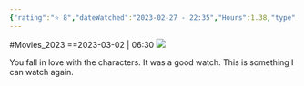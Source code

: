 ```yaml
---
{"rating":"⭐ 8","dateWatched":"2023-02-27 - 22:35","Hours":1.38,"type":"movie","subType":"movie","title":"Josee to Tora to Sakana-tachi","englishTitle":"Josee, the Tiger and the Fish","year":2020,"dataSource":"MALAPI","url":"https://myanimelist.net/anime/40787/Josee_to_Tora_to_Sakana-tachi","id":40787,"genres":["Drama","Romance"],"producer":"Bones","duration":"1 hr 38 min","onlineRating":8.42,"actors":null,"image":"https://cdn.myanimelist.net/images/anime/1714/108892.jpg","released":true,"streamingServices":["Netflix"],"premiere":"25/12/2020","watched":false,"lastWatched":"","personalRating":0,"tags":["mediaDB/tv/movie"],"dg-publish":true,"permalink":"/media-db/movies/josee-to-tora-to-sakana-tachi-2020/","dgPassFrontmatter":true,"noteIcon":"3","created":"2023-11-14T21:08:35.991+05:30","updated":"2023-12-10T20:48:57.979+05:30"}
---
```


#Movies_2023 
==2023-03-02 | 06:30
<img src="https://cdn.myanimelist.net/images/anime/1714/108892.jpg">

You fall in love with the characters. It was a good watch. This is something I can watch again.